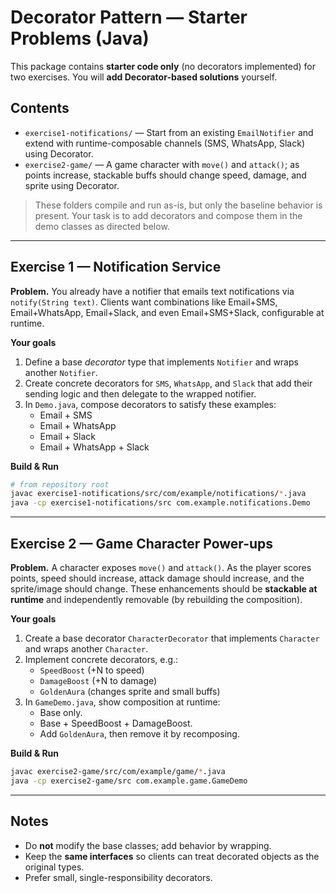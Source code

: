 # Decorator Pattern — Starter Problems (Java)

This package contains **starter code only** (no decorators implemented) for two exercises.
You will **add Decorator-based solutions** yourself.

## Contents
- `exercise1-notifications/` — Start from an existing `EmailNotifier` and extend with runtime-composable channels (SMS, WhatsApp, Slack) using Decorator.
- `exercise2-game/` — A game character with `move()` and `attack()`; as points increase, stackable buffs should change speed, damage, and sprite using Decorator.

> These folders compile and run as-is, but only the baseline behavior is present. Your task is to add decorators and compose them in the demo classes as directed below.

---

## Exercise 1 — Notification Service

**Problem.** You already have a notifier that emails text notifications via `notify(String text)`. Clients want combinations like Email+SMS, Email+WhatsApp, Email+Slack, and even Email+SMS+Slack, configurable at runtime.

**Your goals**
1. Define a base *decorator* type that implements `Notifier` and wraps another `Notifier`.
2. Create concrete decorators for `SMS`, `WhatsApp`, and `Slack` that add their sending logic and then delegate to the wrapped notifier.
3. In `Demo.java`, compose decorators to satisfy these examples:
   - Email + SMS
   - Email + WhatsApp
   - Email + Slack
   - Email + WhatsApp + Slack

**Build & Run**
```bash
# from repository root
javac exercise1-notifications/src/com/example/notifications/*.java
java -cp exercise1-notifications/src com.example.notifications.Demo
```

---

## Exercise 2 — Game Character Power-ups

**Problem.** A character exposes `move()` and `attack()`. As the player scores points, speed should increase, attack damage should increase, and the sprite/image should change. These enhancements should be **stackable at runtime** and independently removable (by rebuilding the composition).

**Your goals**
1. Create a base decorator `CharacterDecorator` that implements `Character` and wraps another `Character`.
2. Implement concrete decorators, e.g.:
   - `SpeedBoost` (+N to speed)
   - `DamageBoost` (+N to damage)
   - `GoldenAura` (changes sprite and small buffs)
3. In `GameDemo.java`, show composition at runtime:
   - Base only.
   - Base + SpeedBoost + DamageBoost.
   - Add `GoldenAura`, then remove it by recomposing.

**Build & Run**
```bash
javac exercise2-game/src/com/example/game/*.java
java -cp exercise2-game/src com.example.game.GameDemo
```

---

## Notes
- Do **not** modify the base classes; add behavior by wrapping.
- Keep the **same interfaces** so clients can treat decorated objects as the original types.
- Prefer small, single-responsibility decorators.
